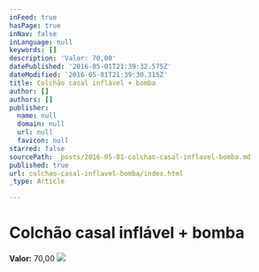 ```yaml
---
inFeed: true
hasPage: true
inNav: false
inLanguage: null
keywords: []
description: 'Valor: 70,00'
datePublished: '2016-05-01T21:39:32.575Z'
dateModified: '2016-05-01T21:39:30.315Z'
title: Colchão casal inflável + bomba
author: []
authors: []
publisher:
  name: null
  domain: null
  url: null
  favicon: null
starred: false
sourcePath: _posts/2016-05-01-colchao-casal-inflavel-bomba.md
published: true
url: colchao-casal-inflavel-bomba/index.html
_type: Article

---
```

# Colchão casal inflável + bomba

**Valor:** 70,00
![](https://the-grid-user-content.s3-us-west-2.amazonaws.com/2cac2c37-da81-4374-9274-610722a9f2a6.jpg)
